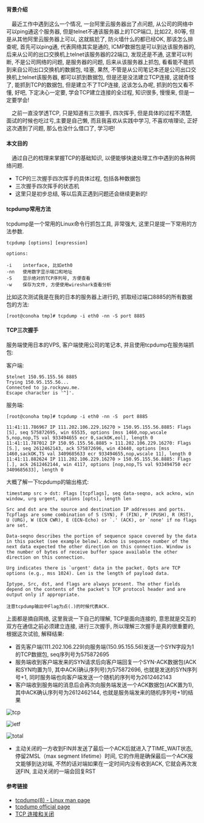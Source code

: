 #### 背景介绍

&emsp;最近工作中遇到这么一个情况, 一台阿里云服务器出了点问题, 从公司的网络中可以ping通这个服务器, 但是telnet不通该服务器上的TCP端口, 比如22, 80等, 但是从其他阿里云服务器上可以, 这就尴尬了, 防火墙什么的都已经OK, 那该怎么排查呢, 首先可以ping通, 代表网络其实是通的, ICMP数据包是可以到达该服务器的, 后来从公司的出口交换机上telnet该服务器的22端口, 发现还是不通, 这里可以判断, 不是公司网络的问题, 是服务器的问题, 后来从该服务器上抓包, 看看能不能抓到来自公司出口交换机的数据包, 哇塞, 果然, 不管是从公司笔记本还是公司出口交换机上telnet该服务器, 都可以抓到数据包, 但是还是没法建立TCP连接, 这就奇怪了, 能抓到TCP的数据包, 但是建立不了TCP连接, 这该怎么办呢, 抓到的包又看不懂, 好吧, 下定决心一定要, 学会TCP建立连接的全过程, 知识很多, 慢慢来, 但是一定要学会!

&emsp;之前一直没学透TCP, 只是知道有三次握手, 四次挥手, 但是具体的过程不清楚, 面试的时候也吃过亏,主要是自己懒, 而且我喜欢从实践中学习, 不喜欢啃理论, 正好这次遇到了问题, 那么也没什么借口了, 学习吧!

#### 本文目的

&emsp;通过自己的梳理来掌握TCP的基础知识, 以便能够快速处理工作中遇到的各种网络问题.

* TCP的三次握手四次挥手的具体过程, 包括各种数据包
* 三次握手四次挥手的状态机
* 这里只是初步总结, 等以后真正遇到问题还会继续更新的!

#### tcpdump常用方法

tcpdump是一个常用的Linux命令行抓包工具, 非常强大, 这里只是提一下常用的方法参数.

```
tcpdump [options] [expression]

options:

-i    interface, 比如eth0
-nn   使用数字显示端口和地址
-S    显示绝对的TCP序列号, 方便查看
-w    保存为文件, 方便使用wireshark查看分析 

```

比如这次测试我是在我的日本的服务器上进行的, 抓取经过端口8885的所有数据包的方法:

```
[root@conoha tmp]# tcpdump -i eth0 -nn -S port 8885
```

#### TCP三次握手

服务端使用日本的VPS, 客户端使用公司的笔记本, 并且使用tcpdump在服务端抓包:

客户端:

```
$telnet 150.95.155.56 8885
Trying 150.95.155.56...
Connected to jp.rockywu.me.
Escape character is '^]'.
```

服务端:

```
[root@conoha tmp]# tcpdump -i eth0 -nn -S  port 8885

11:41:11.786967 IP 111.202.106.229.16270 > 150.95.155.56.8885: Flags [S], seq 575872695, win 65535, options [mss 1460,nop,wscale 5,nop,nop,TS val 933494655 ecr 0,sackOK,eol], length 0
11:41:11.787012 IP 150.95.155.56.8885 > 111.202.106.229.16270: Flags [S.], seq 2612462143, ack 575872696, win 43440, options [mss 1460,sackOK,TS val 3409685633 ecr 933494655,nop,wscale 11], length 0
11:41:11.882624 IP 111.202.106.229.16270 > 150.95.155.56.8885: Flags [.], ack 2612462144, win 4117, options [nop,nop,TS val 933494750 ecr 3409685633], length 0
```

大概了解一下tcpdump的输出格式:

```
timestamp src > dst: Flags [tcpflags], seq data-seqno, ack ackno, win window, urg urgent, options [opts], length len

Src and dst are the source and destination IP addresses and ports. Tcpflags are some combination of S (SYN), F (FIN), P (PUSH), R (RST), U (URG), W (ECN CWR), E (ECN-Echo) or `.' (ACK), or `none' if no flags are set.

Data-seqno describes the portion of sequence space covered by the data in this packet (see example below). Ackno is sequence number of the next data expected the other direction on this connection. Window is the number of bytes of receive buffer space available the other direction on this connection.

Urg indicates there is `urgent' data in the packet. Opts are TCP options (e.g., mss 1024). Len is the length of payload data.

Iptype, Src, dst, and flags are always present. The other fields depend on the contents of the packet's TCP protocol header and are output only if appropriate.

注意tcpdump输出中Flag为点(.)的时候代表ACK.
```

上面都是摘自网络, 这里我说一下自己的理解, TCP是面向连接的, 意思就是交互的双方在通信之前必须建立连接, 进行三次握手, 所以理解三次握手是真的很重要的,根据这次试验, 解释结果:

* 首先客户端(111.202.106.229)向服务端(150.95.155.56)发送一个SYN字段为1的TCP数据包, seq序列号为575872695
* 服务端收到客户端发来的SYN请求后向客户端回复一个SYN-ACK数据包(ACK和SYN均置为1), 其中ACK(确认序列号)为575872696, 也就是发送的SYN序列号+1, 同时服务端也向客户端发送一个随机的序列号为2612462143
* 客户端收到服务端的消息后会再次向服务端发送一个ACK数据包(ACK置为1), 其中ACK确认序列号为2612462144, 也就是服务端发来的随机序列号+1的结果

![tcp](https://user-images.githubusercontent.com/7486508/31422667-f37990ba-ae14-11e7-8d5e-3b267b2a78b0.png)

![ietf](https://user-images.githubusercontent.com/7486508/31433198-360db5b8-ae3e-11e7-9c63-cc1180e2dbb4.png)

![total](https://user-images.githubusercontent.com/7486508/31476940-c0e8c96c-aece-11e7-872e-b0198b1dd704.png)

* 主动关闭的一方收到FIN并发送了最后一个ACK后就进入了TIME_WAIT状态, 停留2MSL（max segment lifetime）时间, 它的作用是确保最后一个ACK报文能够到达对端, 不然的话对端如果在一定时间内没有收到ACK, 它就会再次发送FIN, 主动关闭的一端会回复RST






#### 参考链接

* [tcpdump(8) - Linux man page](https://linux.die.net/man/8/tcpdump)
* [tcpdump official page](http://www.tcpdump.org/tcpdump_man.html)
* [TCP 连接和关闭](http://anonymalias.github.io/2017/04/07/tcp-create-close-note/)